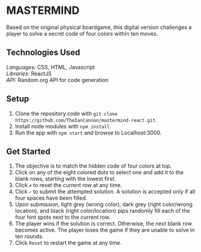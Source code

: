# MASTERMIND #
Based on the original physical boardgame, this digital version challenges a player to solve a secret code of four colors within ten moves. 

## Technologies Used ##
_Languages:_ CSS, HTML, Javascript\
_Libraries:_ ReactJS\
_API:_ Random.org API for code generation

## Setup ##
1. Clone the repository code with ```git clone https://github.com/TheIanCannon/mastermind-react.git```.
2. Install node modules with ```npm install```.
3. Run the app with ```npm start``` and browse to Localhost:3000.

## Get Started ##
1. The objective is to match the hidden code of four colors at top.
2. Click on any of the eight colored dots to select one and add it to the blank rows, starting with the lowest first.
3. Click ```✗``` to reset the current row at any time.
4. Click ```✓``` to submit the attempted solution. A solution is accepted only if all four spaces have been filled.
5. Upon submission, light grey (wrong color), dark grey (right color/wrong location), and black (right color/location) pips randomly fill each of the four hint spots next to the current row.
6. The player wins if the solution is correct. Otherwise, the next blank row becomes active. The player loses the game if they are unable to solve in ten rounds.
7. Click ```Reset``` to restart the game at any time.
